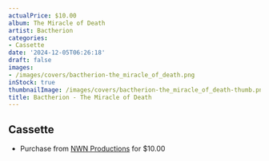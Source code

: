 ```yaml
---
actualPrice: $10.00
album: The Miracle of Death
artist: Bactherion
categories:
- Cassette
date: '2024-12-05T06:26:18'
draft: false
images:
- /images/covers/bactherion-the_miracle_of_death.png
inStock: true
thumbnailImage: /images/covers/bactherion-the_miracle_of_death-thumb.png
title: Bactherion - The Miracle of Death
---
```


## Cassette
* Purchase from [NWN Productions](http://shop.nwnprod.com/index.php?route=product/product&path=73&product_id=41517&sort=pd.name&order=ASC) for $10.00
